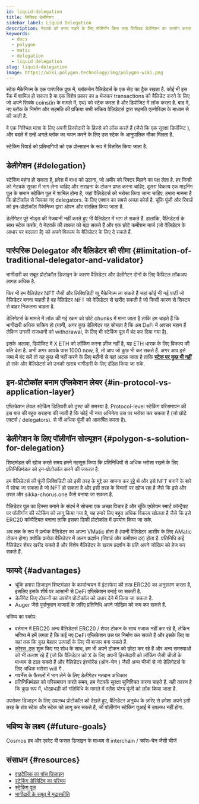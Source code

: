 ```yaml
---
id: liquid-delegation
title: लिक्विड डेलीगेशन
sidebar_label: Liquid Delegation
description: नेटवर्क को बनाए रखने के लिए पॉलीगॉन किस तरह लिक्विड डेलीगेशन का उपयोग करता है.
keywords:
  - docs
  - polygon
  - matic
  - delegation
  - liquid delegation
slug: liquid-delegation
image: https://wiki.polygon.technology/img/polygon-wiki.png
---
```


स्टेक मैकेनिज्म के एक पारंपरिक प्रूफ में, ब्लॉकचेन वैलिडेटर्स के एक सेट का ट्रैक रखता है. कोई भी इस रैंक में शामिल हो सकता है या एक विशेष प्रकार का a भेजकर transactions को वैलिडेट करने के लिए जो अपने सिक्के coins(in के मामले में, एथ) को स्टेक करता है और डिपोजिट में लॉक करता है. बाद में, नए ब्लॉक के निर्माण और सहमति की प्रक्रिया सभी सक्रिय वैलिडेटर्स द्वारा सहमति एल्गोरिदम के माध्यम से की जाती है.

वे एक निश्चित मात्रा के लिए अपनी हिस्सेदारी के हिस्से को लॉक करते हैं (जैसे कि एक सुरक्षा डिपॉजिट ), और बदले में उन्हें अगले ब्लॉक का चयन करने के लिए उस स्टेक के आनुपातिक मौका मिलता है.

स्टेकिंग रिवार्ड को प्रतिभागियों को एक प्रोत्साहन के रूप में वितरित किया जाता है.

## डेलीगेशन {#delegation}

स्टेकिंग महंगा हो सकता है, प्रवेश में बाधा को उठाना, जो अमीर को रिक्टर मिलने का पक्ष लेता है. हर किसी को नेटवर्क सुरक्षा में भाग लेना चाहिए और सराहना के टोकन प्राप्त करना चाहिए. दूसरा विकल्प एक माइनिंग पूल के समान स्टेकिंग पूल में शामिल होना है, जहां वैलिडेटर्स को भरोसा किया जाना चाहिए. हमारा मानना है कि प्रोटोकॉल से चिपका नए delegators. के लिए एक्शन का सबसे अच्छा कोर्स है. चूंकि पूंजी और रिवार्ड को इन-प्रोटोकॉल मैकेनिज्म द्वारा ओपन और संरक्षित किया जाता है.

डेलीगेटर पूरे नोड्स की मेजबानी नहीं करते हुए भी वैलिडेटर में भाग ले सकते हैं. हालांकि, वैलिडेटर्स के साथ स्टेक करके, वे नेटवर्क की ताकत को बढ़ा सकते हैं और एक छोटे कमीशन चार्ज (जो वैलिडेटर के आधार पर बदलता है) को अपने विकल्प के वैलिडेटर के लिए दे सकते हैं.

## पारंपरिक Delegator और वैलिडेटर की सीमा {#limitation-of-traditional-delegator-and-validator}

भागीदारी का सबूत प्रोटोकॉल डिजाइन के कारण वैलिडेटर और डेलीगेटर दोनों के लिए कैपिटल लॉकअप लागत अधिक है.

फिर भी हम वैलिडेटर NFT जैसी और लिक्विडिटी व्यू मैकेनिज्म ला सकते हैं जहां कोई भी नई पार्टी जो वैलिडेटर बनना चाहती है वह वैलिडेटर NFT को वैलिडेटर से खरीद सकती है जो किसी कारण से सिस्टम से बाहर निकलना चाहता है.

डेलिगेटर्स के मामले में लॉक की गई रकम को छोटे chunks में माना जाता है ताकि हम चाहते हैं कि भागीदारी अधिक सक्रिय हो (यानी, अगर कुछ डेलिगेटर यह सोचता है कि अब DeFi में अवसर महान हैं लेकिन उनकी राजधानी को withdrawal, के लिए भी स्टेकिंग पूल में बंद कर दिया गया है).

इसके अलावा, डिपोजिट में X ETH को लॉकिंग करना फ्रीज नहीं है, यह ETH धारक के लिए विकल्प की बलि देता है. अभी अगर आपके पास 1000 now, है, तो आप जो कुछ भी कर सकते हैं. अगर आप इसे जमा में बंद करें तो यह कुछ भी नहीं करने के लिए महीनों से वहां अटक जाता है ताकि [**स्टेक पर कुछ भी नहीं**](https://github.com/ethereum/wiki/wiki/Proof-of-Stake-FAQ#what-is-the-nothing-at-stake-problem-and-how-can-it-be-fixed) हो सके और वैलिडेटर्स को उनकी खराब भागीदारी के लिए दंडित किया जा सके.

## इन-प्रोटोकॉल बनाम एप्लिकेशन लेयर {#in-protocol-vs-application-layer}

एप्लिकेशन लेवल स्टेकिंग डिलिवरी को ट्रस्ट की समस्या है. Protocol-level स्टेकिंग परिसमापन की इस बात की बहुत सराहना की जाती है कि कोई भी नया अभिनेता उस पर भरोसा कर सकता है (जो छोटे एक्टर्स / delegators). से भी अधिक पूंजी को आकर्षित करता है).

## डेलीगेशन के लिए पॉलीगॉन सोल्यूशन {#polygon-s-solution-for-delegation}

शिष्टमंडल की खोज करते समय हमने महसूस किया कि प्रतिनिधियों से अधिक भरोसा रखने के लिए प्रतिनिधिमंडल को इन-प्रोटोकॉल करने की जरूरत है.

हम वैलिडेटर्स की पूंजी लिक्विडिटी को इसी तरह के मुद्दे का सामना कर [रहे](https://blog.chorus.one/delegation-vouchers/) थे और इसे NFT बनाने के बारे में सोचा जा सकता है जो NFT हो सकता है और इसी तरह के विचारों पर खोज रहा है जैसे कि इसे और तरल और sikka-chorus.one कैसे बनाया जा सकता है.

वैलिडेटर पूल का हिस्सा बनाने के संदर्भ में सोचना एक अच्छा विचार है और चूंकि एथेरेयम स्मार्ट कॉन्ट्रैक्ट पर पॉलीगॉन की स्टेकिंग को लागू किया गया है, यह हमारे लिए बहुत अधिक विकल्प खोलता है जैसे कि इसे ERC20 कॉम्पैटिबल बनाना ताकि इसका डिफी प्रोटोकॉल में उपयोग किया जा सके.

अब तक के रूप में प्रत्येक वैलिडेटर का अपना VMatic होता है (यानी वैलिडेटर आशीष के लिए AMatic टोकन होगा) क्योंकि प्रत्येक वैलिडेटर में अलग प्रदर्शन (रिवार्ड और कमीशन दर) होता है. प्रतिनिधि कई वैलिडेटर शेयर खरीद सकते हैं और विशेष वैलिडेटर के खराब प्रदर्शन के प्रति अपने जोखिम को हेज कर सकते हैं.

## फायदे {#advantages}

- चूंकि हमारा डिजाइन शिष्टमंडल के कार्यान्वयन में इंटरफेस की तरह ERC20 का अनुसरण करता है, इसलिए इसके शीर्ष पर आसानी से DeFi एप्लिकेशन बनाई जा सकती है.
- डेलीगेट किए टोकनों का उपयोग प्रोटोकॉल को उधार देने में किया जा सकता है.
- Auger जैसे पूर्वानुमान बाजारों के ज़रिए प्रतिनिधि अपने जोखिम को कम कर सकते हैं.

भविष्य का स्कोप:

- वर्तमान में ERC20 अन्य वैलिडेटर्स ERC20 / शेयर टोकन के साथ मजाक नहीं कर रहे हैं, लेकिन भविष्य में हमें लगता है कि कई नए DeFi एप्लिकेशन उस पर निर्माण कर सकते हैं और इसके लिए या यहां तक कि कुछ बेहतर उत्पादों के लिए भी बाजार बना सकते हैं.
- [कोरस .एक](http://chorus.one) शुरू किए गए शोध के साथ, हम भी अपने टोकन को छोटा कर रहे हैं और अन्य समस्याओं को भी तलाश रहे हैं (जो कि वैलिडेटर को X के लिए अपनी हिस्सेदारी को लॉकिंग जैसी चीजों के माध्यम से टाल सकते हैं और वैलिडेटर इंश्योरेंस (ऑन-चेन ) जैसी अन्य चीजों से जो डेलिगेटर्स के लिए अधिक भरोसा will गे .
- गवर्नेंस के फैसलों में भाग लेने के लिए डेलीगेटर मतदान अधिकार
- प्रतिनिधिमंडल को परिसमापन करते समय, हम नेटवर्क सुरक्षा सुनिश्चित करना चाहते हैं. यही कारण है कि कुछ रूप में, धोखाधड़ी की गतिविधि के मामले में स्लैश योग्य पूंजी को लॉक किया जाता है.

उपरोक्त डिजाइन के लिए उपलब्ध प्रोटोकॉल को देखते हुए, वैलिडेटर अनुबंध के ज़रिए से हमेशा अपने इसी तरह के तंत्र स्टेक और स्टेक को लागू कर सकते हैं, जो पॉलीगॉन स्टेकिंग यूआई में उपलब्ध नहीं होगा.

## भविष्य के लक्ष्य {#future-goals}

Cosmos हब और एवरेट बी फसल डिजाइन के माध्यम से interchain / क्रॉस-चेन जैसी चीजें

## संसाधन {#resources}

- [वाइटैलिक का पॉस डिज़ाइन](https://medium.com/@VitalikButerin/a-proof-of-stake-design-philosophy-506585978d51)
- [स्टेकिंग डेरिवेटिव का परिचय](https://medium.com/lemniscap/an-intro-to-staking-derivatives-i-a43054efd51c)
- [स्टेकिंग पूल](https://slideslive.com/38920085/ethereum-20-trustless-staking-pools)
- [भागीदारी के सबूत में मुद्रास्फीति](https://medium.com/figment-networks/mis-understanding-yield-and-inflation-in-proof-of-stake-networks-6fea7e7c0e41)
